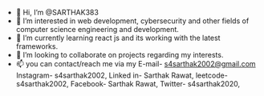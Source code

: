 - 👋 Hi, I’m @SARTHAK383
- 👀 I’m interested in web development, cybersecurity and other fields of computer science engineering and development.
- 🌱 I’m currently learning react js and its working with the latest frameworks.
- 💞️ I’m looking to collaborate on projects regarding my interests.
- 📫 you can contact/reach me via my 
E-mail- s4sarthak2002@gmail.com
Instagram- s4sarthak2002, 
Linked in- Sarthak Rawat,
leetcode- s4sarthak2002,
Facebook- Sarthak Rawat,
Twitter- s4sarthak2020,


<!---
SARTHAK383/SARTHAK383 is a ✨ special ✨ repository because its `README.md` (this file) appears on your GitHub profile.
You can click the Preview link to take a look at your changes.
--->
